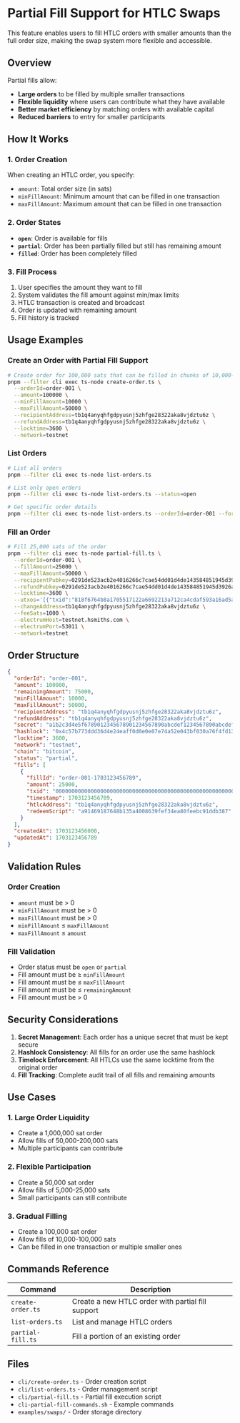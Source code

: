 # Partial Fill Support for HTLC Swaps

This feature enables users to fill HTLC orders with smaller amounts than the full order size, making the swap system more flexible and accessible.

## Overview

Partial fills allow:
- **Large orders** to be filled by multiple smaller transactions
- **Flexible liquidity** where users can contribute what they have available
- **Better market efficiency** by matching orders with available capital
- **Reduced barriers** to entry for smaller participants

## How It Works

### 1. Order Creation
When creating an HTLC order, you specify:
- `amount`: Total order size (in sats)
- `minFillAmount`: Minimum amount that can be filled in one transaction
- `maxFillAmount`: Maximum amount that can be filled in one transaction

### 2. Order States
- **`open`**: Order is available for fills
- **`partial`**: Order has been partially filled but still has remaining amount
- **`filled`**: Order has been completely filled

### 3. Fill Process
1. User specifies the amount they want to fill
2. System validates the fill amount against min/max limits
3. HTLC transaction is created and broadcast
4. Order is updated with remaining amount
5. Fill history is tracked

## Usage Examples

### Create an Order with Partial Fill Support

```bash
# Create order for 100,000 sats that can be filled in chunks of 10,000-50,000 sats
pnpm --filter cli exec ts-node create-order.ts \
  --orderId=order-001 \
  --amount=100000 \
  --minFillAmount=10000 \
  --maxFillAmount=50000 \
  --recipientAddress=tb1q4anyqhfgdpyusnj5zhfge28322aka8vjdztu6z \
  --refundAddress=tb1q4anyqhfgdpyusnj5zhfge28322aka8vjdztu6z \
  --locktime=3600 \
  --network=testnet
```

### List Orders

```bash
# List all orders
pnpm --filter cli exec ts-node list-orders.ts

# List only open orders
pnpm --filter cli exec ts-node list-orders.ts --status=open

# Get specific order details
pnpm --filter cli exec ts-node list-orders.ts --orderId=order-001 --format=json
```

### Fill an Order

```bash
# Fill 25,000 sats of the order
pnpm --filter cli exec ts-node partial-fill.ts \
  --orderId=order-001 \
  --fillAmount=25000 \
  --maxFillAmount=50000 \
  --recipientPubkey=0291de523acb2e4016266c7cae54dd01d4de143584851945d3926a4e75647279f1 \
  --refundPubkey=0291de523acb2e4016266c7cae54dd01d4de143584851945d3926a4e75647279f1 \
  --locktime=3600 \
  --utxos='[{"txid":"818f6764b8a1705517122a6692213a712ca4cdaf593a16ad5a1a17113dde7d62","vout":1,"amount":104689,"wif":"cVTqEAVYb5Mu7GwJPirVS6GzG2saQLfbyqNVZJGUivQXofJ8mKSC"}]' \
  --changeAddress=tb1q4anyqhfgdpyusnj5zhfge28322aka8vjdztu6z \
  --feeSats=1000 \
  --electrumHost=testnet.hsmiths.com \
  --electrumPort=53011 \
  --network=testnet
```

## Order Structure

```json
{
  "orderId": "order-001",
  "amount": 100000,
  "remainingAmount": 75000,
  "minFillAmount": 10000,
  "maxFillAmount": 50000,
  "recipientAddress": "tb1q4anyqhfgdpyusnj5zhfge28322aka8vjdztu6z",
  "refundAddress": "tb1q4anyqhfgdpyusnj5zhfge28322aka8vjdztu6z",
  "secret": "a1b2c3d4e5f6789012345678901234567890abcdef1234567890abcdef123456",
  "hashlock": "0x4c57b773ddd36d4e24eaff0d0e0e07e74a52e043bf030a76f4fd139c02e9238e",
  "locktime": 3600,
  "network": "testnet",
  "chain": "bitcoin",
  "status": "partial",
  "fills": [
    {
      "fillId": "order-001-1703123456789",
      "amount": 25000,
      "txid": "0000000000000000000000000000000000000000000000000000000000000000",
      "timestamp": 1703123456789,
      "htlcAddress": "tb1q4anyqhfgdpyusnj5zhfge28322aka8vjdztu6z",
      "redeemScript": "a91469187648b135a4008639fef34ea80feebc91ddb387"
    }
  ],
  "createdAt": 1703123456000,
  "updatedAt": 1703123456789
}
```

## Validation Rules

### Order Creation
- `amount` must be > 0
- `minFillAmount` must be > 0
- `maxFillAmount` must be > 0
- `minFillAmount` ≤ `maxFillAmount`
- `maxFillAmount` ≤ `amount`

### Fill Validation
- Order status must be `open` or `partial`
- Fill amount must be ≥ `minFillAmount`
- Fill amount must be ≤ `maxFillAmount`
- Fill amount must be ≤ `remainingAmount`
- Fill amount must be > 0

## Security Considerations

1. **Secret Management**: Each order has a unique secret that must be kept secure
2. **Hashlock Consistency**: All fills for an order use the same hashlock
3. **Timelock Enforcement**: All HTLCs use the same locktime from the original order
4. **Fill Tracking**: Complete audit trail of all fills and remaining amounts

## Use Cases

### 1. Large Order Liquidity
- Create a 1,000,000 sat order
- Allow fills of 50,000-200,000 sats
- Multiple participants can contribute

### 2. Flexible Participation
- Create a 50,000 sat order
- Allow fills of 5,000-25,000 sats
- Small participants can still contribute

### 3. Gradual Filling
- Create a 100,000 sat order
- Allow fills of 10,000-100,000 sats
- Can be filled in one transaction or multiple smaller ones

## Commands Reference

| Command | Description |
|---------|-------------|
| `create-order.ts` | Create a new HTLC order with partial fill support |
| `list-orders.ts` | List and manage HTLC orders |
| `partial-fill.ts` | Fill a portion of an existing order |

## Files

- `cli/create-order.ts` - Order creation script
- `cli/list-orders.ts` - Order management script  
- `cli/partial-fill.ts` - Partial fill execution script
- `cli-partial-fill-commands.sh` - Example commands
- `examples/swaps/` - Order storage directory 